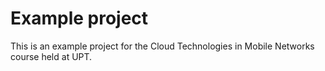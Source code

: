 # Example project

This is an example project for the Cloud Technologies in Mobile Networks course held at UPT.
